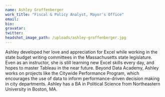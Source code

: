 ```yaml
---
name: Ashley Groffenberger
work_title: "Fiscal & Policy Analyst, Mayor's Office"
email:
bio:
gravatar:
twitter:
headshot_image_path: /uploads/ashley-groffenberger.jpg
---
```



Ashley developed her love and appreciation for Excel while working in the state budget writing committees in the Massachusetts state legislature. Even as an instructor, she is still learning new Excel skills every day, and hopes to master Tableau in the near future. Beyond Data Academy, Ashley works on projects like the Citywide Performance Program, which encourages the use of data to inform performance-driven decision making in city departments. Ashley has a BA in Political Science from Northeastern University in Boston, MA.